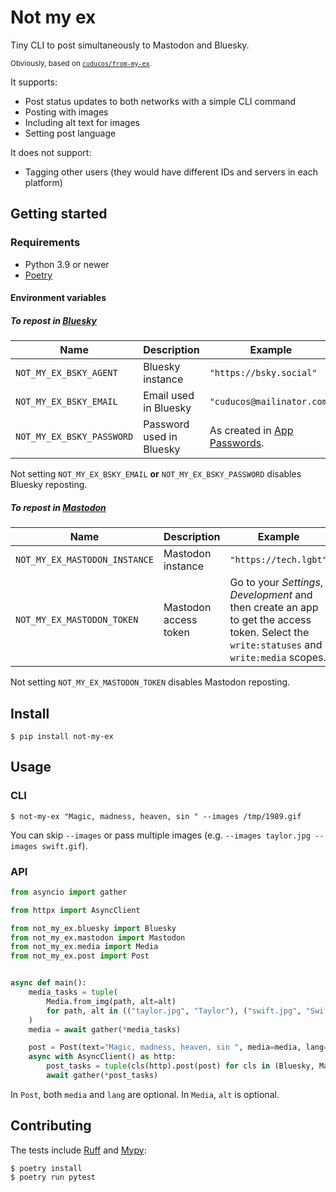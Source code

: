 # Not my ex

Tiny CLI to post simultaneously to Mastodon and Bluesky.

<small>Obviously, based on [`cuducos/from-my-ex`](https://github.com/cuducos/from-my-ex).</small>

It supports:
* Post status updates to both networks with a simple CLI command
* Posting with images
* Including alt text for images
* Setting post language

It does not support:
* Tagging other users (they would have different IDs and servers in each platform)

## Getting started

### Requirements

* Python 3.9 or newer
* [Poetry](https://python-poetry.org)

#### Environment variables

##### To repost in [Bluesky](https://bsky.app)

| Name | Description | Example | Default value |
|---|---|---|---|
| `NOT_MY_EX_BSKY_AGENT` | Bluesky instance | `"https://bsky.social"` | `"https://bsky.social"` |
| `NOT_MY_EX_BSKY_EMAIL` | Email used in Bluesky | `"cuducos@mailinator.com"` | `None` |
| `NOT_MY_EX_BSKY_PASSWORD` | Password used in Bluesky | As created in [App Passwords](https://bsky.app/settings/app-passwords). | `None` |

Not setting `NOT_MY_EX_BSKY_EMAIL` **or** `NOT_MY_EX_BSKY_PASSWORD` disables Bluesky reposting.

##### To repost in [Mastodon](https://joinmastodon.org/)

| Name | Description | Example | Default value |
|---|---|---|---|
| `NOT_MY_EX_MASTODON_INSTANCE` | Mastodon instance | `"https://tech.lgbt"` | `"https://mastodon.social"` |
| `NOT_MY_EX_MASTODON_TOKEN` | Mastodon access token | Go to your _Settings_, _Development_ and then create an app to get the access token. Select the `write:statuses` and `write:media` scopes. | `None` |

Not setting `NOT_MY_EX_MASTODON_TOKEN` disables Mastodon reposting.

## Install

```console
$ pip install not-my-ex
```

## Usage


### CLI

```console
$ not-my-ex "Magic, madness, heaven, sin " --images /tmp/1989.gif
```

You can skip `--images` or pass multiple images  (e.g. `--images taylor.jpg --images swift.gif`).

### API

```python
from asyncio import gather

from httpx import AsyncClient

from not_my_ex.bluesky import Bluesky
from not_my_ex.mastodon import Mastodon
from not_my_ex.media import Media
from not_my_ex.post import Post


async def main():
    media_tasks = tuple(
        Media.from_img(path, alt=alt)
        for path, alt in (("taylor.jpg", "Taylor"), ("swift.jpg", "Swift"))
    )
    media = await gather(*media_tasks)

    post = Post(text="Magic, madness, heaven, sin ", media=media, lang="en")
    async with AsyncClient() as http:
        post_tasks = tuple(cls(http).post(post) for cls in (Bluesky, Mastodon))
        await gather(*post_tasks)
```

In `Post`, both `media` and `lang` are optional. In `Media`, `alt` is optional.

## Contributing

The tests include [Ruff](https://docs.astral.sh/ruff/) and [Mypy](https://www.mypy-lang.org/):

```console
$ poetry install
$ poetry run pytest
```

